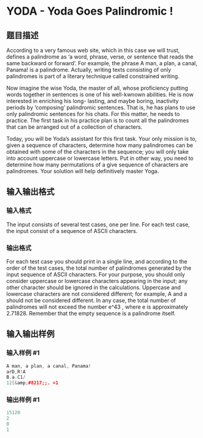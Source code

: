 # YODA - Yoda Goes Palindromic !

## 题目描述

According to a very famous web site, which in this case we will trust, defines a palindrome as ‘a word, phrase, verse, or sentence that reads the same backward or forward’. For example, the phrase A man, a plan, a canal, Panama! is a palindrome. Actually, writing texts consisting of only palindromes is part of a literary technique called constrained writing.

Now imagine the wise Yoda, the master of all, whose proficiency putting words together in sentences is one of his well-kwnown abilities. He is now interested in enriching his long- lasting, and maybe boring, inactivity periods by ‘composing’ palindromic sentences. That is, he has plans to use only palindromic sentences for his chats. For this matter, he needs to practice. The first task in his practice plan is to count all the palindromes that can be arranged out of a collection of characters.

Today, you will be Yoda’s assistant for this first task. Your only mission is to, given a sequence of characters, determine how many palindromes can be obtained with some of the characters in the sequence; you will only take into account uppercase or lowercase letters. Put in other way, you need to determine how many permutations of a give sequence of characters are palindromes. Your solution will help definitively master Yoga.

## 输入输出格式

### 输入格式

The input consists of several test cases, one per line. For each test case, the input consist of a sequence of ASCII characters.

### 输出格式

For each test case you should print in a single line, and according to the order of the test cases, the total number of palindromes generated by the input sequence of ASCII characters. For your purpose, you should only consider uppercase or lowercase characters appearing in the input; any other character should be ignored in the calculations. Uppercase and lowercase characters are not considered different; for example, A and a should not be considered different. In any case, the total number of palindromes will not exceed the number e^43 , where e is approximately 2.71828. Remember that the empty sequence is a palindrome itself.

## 输入输出样例

### 输入样例 #1

```cpp
A man, a plan, a canal, Panama!
arD,R!A
B.a.C1/
12[&amp;#8217;;. =1
```


### 输出样例 #1

```cpp
15120
2
0
1
```


